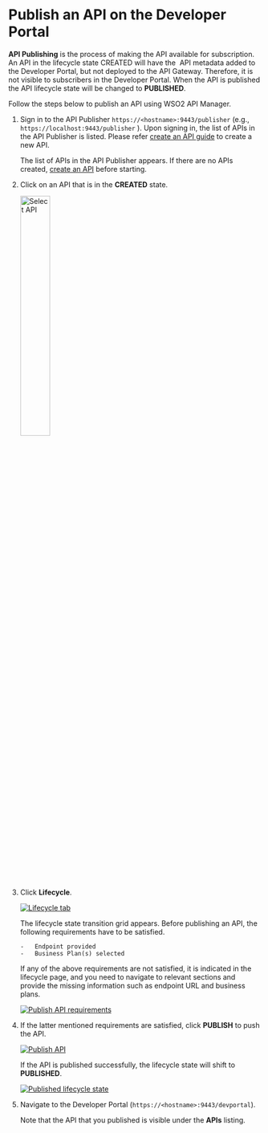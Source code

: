 # Publish an API on the Developer Portal

**API Publishing** is the process of making the API available for subscription. An API in the lifecycle state CREATED will have the  API metadata added to the Developer Portal, but not deployed to the API Gateway. Therefore, it is not visible to subscribers in the Developer Portal. When the API is published the API lifecycle state will be changed to **PUBLISHED**. 

Follow the steps below to publish an API using WSO2 API Manager.

1.  Sign in to the API Publisher `https://<hostname>:9443/publisher` (e.g., `https://localhost:9443/publisher` ). Upon signing in, the list of APIs in the API Publisher is listed. Please refer [create an API guide]({{base_path}}/design/create-api/create-rest-api/create-a-rest-api/) to create a new API. 

     The list of APIs in the API Publisher appears. If there are no APIs created, [create an API]({{base_path}}/design/create-api/create-rest-api/create-a-rest-api/) before starting.

2.  Click on an API that is in the **CREATED** state.

     <img src="{{base_path}}/assets/img/learn/select-created-api.png" alt="Select API" title="Select API" width="35%" />

3.  Click **Lifecycle**.

     [![Lifecycle tab]({{base_path}}/assets/img/learn/lifecycle-tab.png)]({{base_path}}/assets/img/learn/lifecycle-tab.png)

     The lifecycle state transition grid appears. Before publishing an API, the following requirements have to be satisfied.

        -   Endpoint provided
        -   Business Plan(s) selected
    
    If any of the above requirements are not satisfied, it is indicated in the lifecycle page, and you need to navigate to relevant sections and provide the missing information such as endpoint URL and business plans.
  
    [![Publish API requirements]({{base_path}}/assets/img/learn/publish-api-requirements.png)]({{base_path}}/assets/img/learn/publish-api-requirements.png)

    
4.  If the latter mentioned requirements are satisfied, click **PUBLISH** to push the API.

     [![Publish API]({{base_path}}/assets/img/learn/publish-api.png)]({{base_path}}/assets/img/learn/publish-api.png) 
        
     If the API is published successfully, the lifecycle state will shift to **PUBLISHED**. 

     [![Published lifecycle state]({{base_path}}/assets/img/learn/api-state-change-to-publish.png)]({{base_path}}/assets/img/learn/api-state-change-to-publish.png) 
     
5. Navigate to the Developer Portal (`https://<hostname>:9443/devportal`).
     
     Note that the API that you published is visible under the **APIs** listing.
